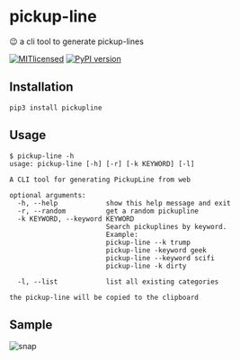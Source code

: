 # pickup-line
:wink: a cli tool to generate pickup-lines

[![MITlicensed](https://img.shields.io/badge/license-MIT-blue.svg)](https://raw.githubusercontent.com/prdpx7/pickup-line/master/LICENSE)
[![PyPI version](https://badge.fury.io/py/pickupline.svg)](https://badge.fury.io/py/pickupline)

## Installation
```
pip3 install pickupline
```
## Usage
```
$ pickup-line -h
usage: pickup-line [-h] [-r] [-k KEYWORD] [-l]

A CLI tool for generating PickupLine from web

optional arguments:
  -h, --help            show this help message and exit
  -r, --random          get a random pickupline
  -k KEYWORD, --keyword KEYWORD
                        Search pickuplines by keyword.
                        Example:
                        pickup-line --k trump
                        pickup-line -keyword geek
                        pickup-line --keyword scifi
                        pickup-line -k dirty

  -l, --list            list all existing categories

the pickup-line will be copied to the clipboard
```
## Sample
<img src="https://i.imgur.com/O29D5sO.png" alt="snap">
